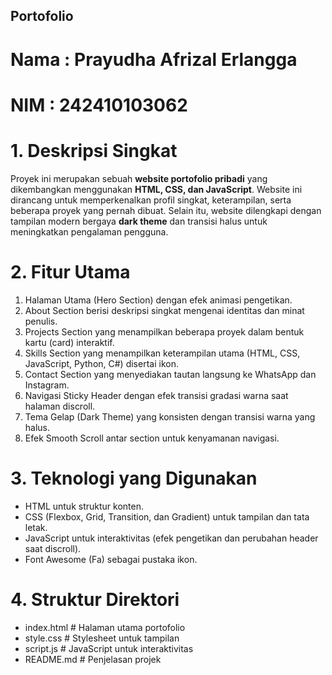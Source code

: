 ## Portofolio 
# Nama : Prayudha Afrizal Erlangga
# NIM  : 242410103062

# 1. Deskripsi Singkat
Proyek ini merupakan sebuah **website portofolio pribadi** yang dikembangkan menggunakan **HTML, CSS, dan JavaScript**. Website ini dirancang untuk memperkenalkan profil singkat, keterampilan, serta beberapa proyek yang pernah dibuat. Selain itu, website dilengkapi dengan tampilan modern bergaya **dark theme** dan transisi halus untuk meningkatkan pengalaman pengguna.

# 2. Fitur Utama
1. Halaman Utama (Hero Section) dengan efek animasi pengetikan.
2. About Section berisi deskripsi singkat mengenai identitas dan minat penulis.
3. Projects Section yang menampilkan beberapa proyek dalam bentuk kartu (card) interaktif.
4. Skills Section yang menampilkan keterampilan utama (HTML, CSS, JavaScript, Python, C#) disertai ikon.
5. Contact Section yang menyediakan tautan langsung ke WhatsApp dan Instagram.
6. Navigasi Sticky Header dengan efek transisi gradasi warna saat halaman discroll.
7. Tema Gelap (Dark Theme) yang konsisten dengan transisi warna yang halus.
8. Efek Smooth Scroll antar section untuk kenyamanan navigasi.

# 3. Teknologi yang Digunakan
- HTML untuk struktur konten.
- CSS (Flexbox, Grid, Transition, dan Gradient) untuk tampilan dan tata letak.
- JavaScript untuk interaktivitas (efek pengetikan dan perubahan header saat discroll).
- Font Awesome (Fa) sebagai pustaka ikon.

# 4. Struktur Direktori
- index.html    # Halaman utama portofolio
- style.css     # Stylesheet untuk tampilan
- script.js     # JavaScript untuk interaktivitas
- README.md     # Penjelasan projek
